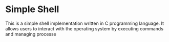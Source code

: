 # Simple Shell
This is a simple shell implementation written in C programming language.
It allows users to interact with the operating system by executing commands and managing processe
